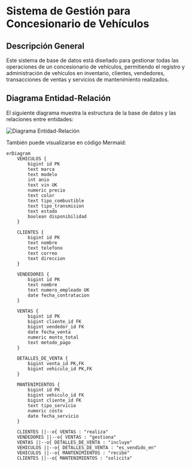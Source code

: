 # Sistema de Gestión para Concesionario de Vehículos

## Descripción General

Este sistema de base de datos está diseñado para gestionar todas las operaciones de un concesionario de vehículos, permitiendo el registro y administración de vehículos en inventario, clientes, vendedores, transacciones de ventas y servicios de mantenimiento realizados.

## Diagrama Entidad-Relación

El siguiente diagrama muestra la estructura de la base de datos y las relaciones entre entidades:

![Diagrama Entidad-Relación](https://www.mermaidchart.com/raw/d4fd6213-93ef-472c-a00b-3247475fc3dc?theme=light&version=v0.1&format=svg)

También puede visualizarse en código Mermaid:

```mermaid
erDiagram
    VEHICULOS {
        bigint id PK
        text marca
        text modelo
        int anio
        text vin UK
        numeric precio
        text color
        text tipo_combustible
        text tipo_transmision
        text estado
        boolean disponibilidad
    }
    
    CLIENTES {
        bigint id PK
        text nombre
        text telefono
        text correo
        text direccion
    }
    
    VENDEDORES {
        bigint id PK
        text nombre
        text numero_empleado UK
        date fecha_contratacion
    }
    
    VENTAS {
        bigint id PK
        bigint cliente_id FK
        bigint vendedor_id FK
        date fecha_venta
        numeric monto_total
        text metodo_pago
    }
    
    DETALLES_DE_VENTA {
        bigint venta_id PK,FK
        bigint vehiculo_id PK,FK
    }
    
    MANTENIMIENTOS {
        bigint id PK
        bigint vehiculo_id FK
        bigint cliente_id FK
        text tipo_servicio
        numeric costo
        date fecha_servicio
    }
    
    CLIENTES ||--o{ VENTAS : "realiza"
    VENDEDORES ||--o{ VENTAS : "gestiona"
    VENTAS ||--o{ DETALLES_DE_VENTA : "incluye"
    VEHICULOS ||--o{ DETALLES_DE_VENTA : "es_vendido_en"
    VEHICULOS ||--o{ MANTENIMIENTOS : "recibe"
    CLIENTES ||--o{ MANTENIMIENTOS : "solicita"

